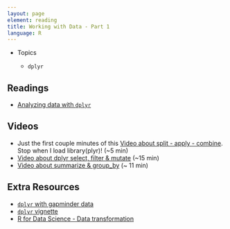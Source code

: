 ```yaml
---
layout: page
element: reading
title: Working with Data - Part 1
language: R
---
```


* Topics

  * `dplyr`

## Readings
* [Analyzing data with `dplyr`](http://www.datacarpentry.org/R-ecology-lesson/04-dplyr.html)

## Videos

* Just the first couple minutes of this [Video about split - apply - combine](https://youtu.be/XPFf4_yf7YQ). Stop when I load library(plyr)! (~5 min)
* [Video about dplyr select, filter & mutate](https://youtu.be/aKHNwgnmpO0) (~15 min)
* [Video about summarize & group_by](https://youtu.be/IbiHzLsKc50) (~ 11 min)

## Extra Resources

* [`dplyr` with gapminder data](http://swcarpentry.github.io/r-novice-gapminder/13-dplyr)
* [`dplyr` vignette](https://cran.rstudio.com/web/packages/dplyr/vignettes/introduction.html)
* [R for Data Science - Data transformation](http://r4ds.had.co.nz/transform.html)
